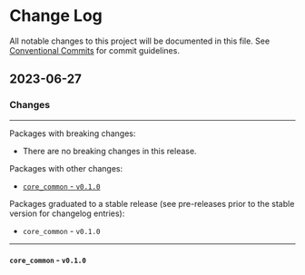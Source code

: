 # Change Log

All notable changes to this project will be documented in this file.
See [Conventional Commits](https://conventionalcommits.org) for commit guidelines.

## 2023-06-27

### Changes

---

Packages with breaking changes:

 - There are no breaking changes in this release.

Packages with other changes:

 - [`core_common` - `v0.1.0`](#core_common---v010)

Packages graduated to a stable release (see pre-releases prior to the stable version for changelog entries):

 - `core_common` - `v0.1.0`

---

#### `core_common` - `v0.1.0`

